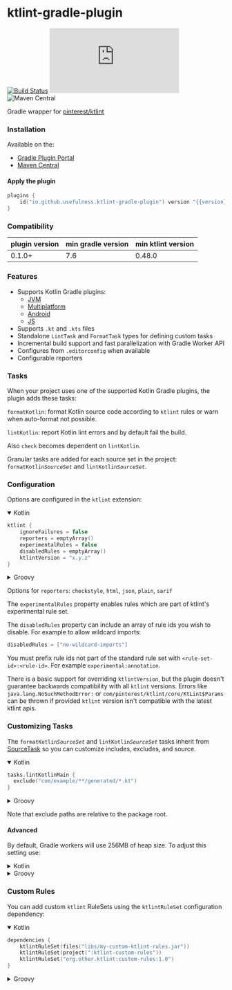 # ktlint-gradle-plugin

[![Build Status](https://github.com/usefulness/ktlint-gradle-plugin/workflows/Build%20Project/badge.svg)](https://github.com/usefulness/ktlint-gradle-plugin/actions)
[![Latest Version](https://img.shields.io/maven-metadata/v/https/plugins.gradle.org/m2/io/github/usefulness/ktlint-gradle-plugin/maven-metadata.xml?label=gradle)](https://plugins.gradle.org/plugin/io.github.usefulness.ktlint-gradle-plugin)
![Maven Central](https://img.shields.io/maven-central/v/io.github.usefulness/ktlint-gradle-plugin)

Gradle wrapper for [pinterest/ktlint](https://github.com/pinterest/ktlint)

### Installation

Available on the:
- [Gradle Plugin Portal](https://plugins.gradle.org/plugin/io.github.usefulness.ktlint-gradle-plugin)
- [Maven Central](https://mvnrepository.com/artifact/io.github.usefulness/kotlin-gradle-plugin)

#### Apply the plugin


```kotlin
plugins {
    id("io.github.usefulness.ktlint-gradle-plugin") version "{{version}}"
}
```


### Compatibility

| plugin version | min gradle version | min ktlint version |
|----------------|--------------------|--------------------|
| 0.1.0+         | 7.6                | 0.48.0             |

### Features

- Supports Kotlin Gradle plugins:
  - [JVM](https://plugins.gradle.org/plugin/org.jetbrains.kotlin.jvm)
  - [Multiplatform](https://plugins.gradle.org/plugin/org.jetbrains.kotlin.multiplatform)
  - [Android](https://plugins.gradle.org/plugin/org.jetbrains.kotlin.android)
  - [JS](https://plugins.gradle.org/plugin/org.jetbrains.kotlin.js)
- Supports `.kt` and `.kts` files
- Standalone `LintTask` and `FormatTask` types for defining custom tasks
- Incremental build support and fast parallelization with Gradle Worker API
- Configures from `.editorconfig` when available
- Configurable reporters

### Tasks

When your project uses one of the supported Kotlin Gradle plugins, the plugin adds these tasks:

`formatKotlin`: format Kotlin source code according to `ktlint` rules or warn when auto-format not possible.

`lintKotlin`: report Kotlin lint errors and by default fail the build.

Also `check` becomes dependent on `lintKotlin`.

Granular tasks are added for each source set in the project: `formatKotlin`*`SourceSet`* and `lintKotlin`*`SourceSet`*.

### Configuration
Options are configured in the `ktlint` extension:

<details open>
<summary>Kotlin</summary>

```kotlin
ktlint {
    ignoreFailures = false
    reporters = emptyArray()
    experimentalRules = false
    disabledRules = emptyArray()
    ktlintVersion = "x.y.z"
}
```

</details>

<details>
<summary>Groovy</summary>

```groovy
ktlint {
    ignoreFailures = false
    reporters = []
    experimentalRules = false
    disabledRules = []
    ktlintVersion = 'x.y.z'
}
```

</details>

Options for `reporters`: `checkstyle`, `html`, `json`, `plain`, `sarif`

The `experimentalRules` property enables rules which are part of ktlint's experimental rule set.

The `disabledRules` property can include an array of rule ids you wish to disable. For example to allow wildcard imports:
```groovy
disabledRules = ["no-wildcard-imports"]
```
You must prefix rule ids not part of the standard rule set with `<rule-set-id>:<rule-id>`. For example `experimental:annotation`.

There is a basic support for overriding `ktlintVersion`, but the plugin doesn't guarantee backwards compatibility with all `ktlint` versions.
Errors like `java.lang.NoSuchMethodError:` or `com/pinterest/ktlint/core/KtLint$Params` can be thrown if provided `ktlint` version isn't compatible with the latest ktlint apis.

### Customizing Tasks

The `formatKotlin`*`SourceSet`* and `lintKotlin`*`SourceSet`* tasks inherit from [SourceTask](https://docs.gradle.org/current/dsl/org.gradle.api.tasks.SourceTask.html)
so you can customize includes, excludes, and source.

<details open>
<summary>Kotlin</summary>

```kotlin
tasks.lintKotlinMain {
  exclude("com/example/**/generated/*.kt")
}
```

</details>

<details>
<summary>Groovy</summary>

```groovy
tasks.named('lintKotlinMain') {
    exclude 'com/example/**/generated/*.kt'
}
```

</details>

Note that exclude paths are relative to the package root.

#### Advanced
By default, Gradle workers will use 256MB of heap size. To adjust this setting use:
<details>
<summary>Kotlin</summary>

```kotlin
import io.github.usefulness.tasks.ConfigurableKtLintTask

tasks.withType<ConfigurableKtLintTask> {
  workerMaxHeapSize.set("512m")
}
```

</details>

<details>
<summary>Groovy</summary>

```groovy
import io.github.usefulness.tasks.ConfigurableKtLintTask

tasks.withType(ConfigurableKtLintTask::class).configureEach {
  workerMaxHeapSize.set("512m")
}
```

</details>

### Custom Rules

You can add custom `ktlint` RuleSets using the `ktlintRuleSet` configuration dependency:

<details open>
<summary>Kotlin</summary>

```kotlin
dependencies {
    ktlintRuleSet(files("libs/my-custom-ktlint-rules.jar"))
    ktlintRuleSet(project(":ktlint-custom-rules"))
    ktlintRuleSet("org.other.ktlint:custom-rules:1.0")
}
```

</details>

<details>
<summary>Groovy</summary>

```groovy
dependencies {
    ktlintRuleSet files('libs/my-custom-ktlint-rules.jar')
    ktlintRuleSet project(':ktlint-custom-rules')
    ktlintRuleSet 'org.other.ktlint:custom-rules:1.0'
}
```

</details>
